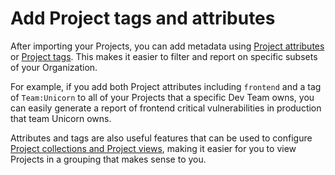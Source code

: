 # Add Project tags and attributes

After importing your Projects, you can add metadata using [Project attributes](../../../snyk-platform-administration/snyk-projects/project-attributes.md) or [Project tags](../../../snyk-platform-administration/snyk-projects/project-tags.md). This makes it easier to filter and report on specific subsets of your Organization.

For example, if you add both Project attributes including `frontend` and a tag of `Team:Unicorn` to all of your Projects that a specific Dev Team owns, you can easily generate a report of frontend critical vulnerabilities in production that team Unicorn owns.&#x20;

Attributes and tags are also useful features that can be used to configure [Project collections and Project views](../../../snyk-platform-administration/snyk-projects/project-collections-groupings/), making it easier for you to view Projects in a grouping that makes sense to you.

